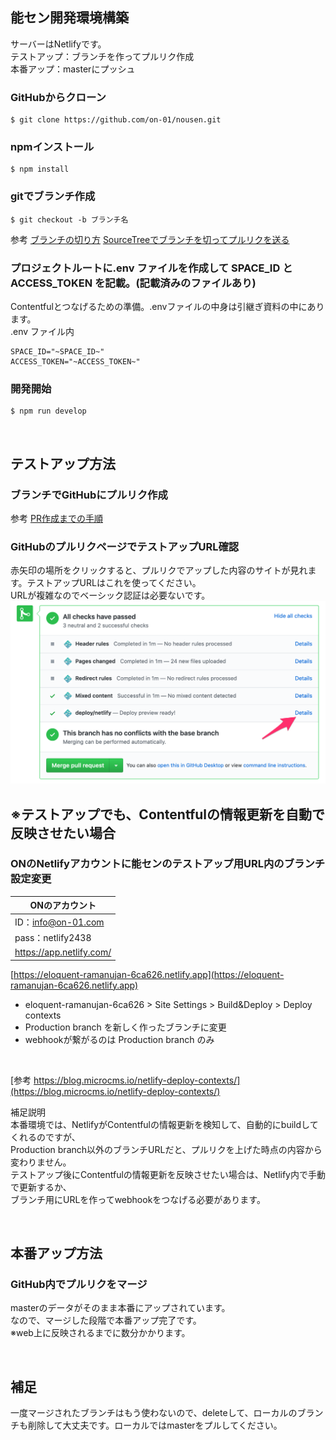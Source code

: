 
## 能セン開発環境構築
サーバーはNetlifyです。<br>
テストアップ：ブランチを作ってプルリク作成<br>
本番アップ：masterにプッシュ

### GitHubからクローン
```
$ git clone https://github.com/on-01/nousen.git
```

### npmインストール
```
$ npm install
```

### gitでブランチ作成
```
$ git checkout -b ブランチ名
```
参考
[ブランチの切り方](https://github.com/mikutaniguchi/portfolio_site/wiki/%E3%83%96%E3%83%A9%E3%83%B3%E3%83%81%E3%81%AE%E5%88%87%E3%82%8A%E6%96%B9)
[SourceTreeでブランチを切ってプルリクを送る](https://tokku-engineer.tech/github-sourcetree-branch/)

### プロジェクトルートに.env ファイルを作成して SPACE_ID と ACCESS_TOKEN を記載。(記載済みのファイルあり)
Contentfulとつなげるための準備。.envファイルの中身は引継ぎ資料の中にあります。<br>
.env ファイル内
```
SPACE_ID="~SPACE_ID~"
ACCESS_TOKEN="~ACCESS_TOKEN~"
```

### 開発開始
```
$ npm run develop
```
&emsp;

## テストアップ方法

### ブランチでGitHubにプルリク作成
参考
[PR作成までの手順](https://github.com/mikutaniguchi/portfolio_site/wiki/PR%E4%BD%9C%E6%88%90%E3%81%BE%E3%81%A7%E3%81%AE%E6%89%8B%E9%A0%86)

### GitHubのプルリクページでテストアップURL確認
赤矢印の場所をクリックすると、プルリクでアップした内容のサイトが見れます。テストアップURLはこれを使ってください。<br>
URLが複雑なのでベーシック認証は必要ないです。
![URLの場所](readme_description.png "readmedescription")
<br>

## ※テストアップでも、Contentfulの情報更新を自動で反映させたい場合

### ONのNetlifyアカウントに能センのテストアップ用URL内のブランチ設定変更
| ONのアカウント |
|---|
| ID：info@on-01.com |
| pass：netlify2438 |
| https://app.netlify.com/ |

[https://eloquent-ramanujan-6ca626.netlify.app](https://eloquent-ramanujan-6ca626.netlify.app)
- eloquent-ramanujan-6ca626 > Site Settings > Build&Deploy > Deploy contexts
- Production branch を新しく作ったブランチに変更
- webhookが繋がるのは Production branch のみ
<br>

[参考 https://blog.microcms.io/netlify-deploy-contexts/](https://blog.microcms.io/netlify-deploy-contexts/)



補足説明<br>
本番環境では、NetlifyがContentfulの情報更新を検知して、自動的にbuildしてくれるのですが、<br>
Production branch以外のブランチURLだと、プルリクを上げた時点の内容から変わりません。<br>
テストアップ後にContentfulの情報更新を反映させたい場合は、Netlify内で手動で更新するか、<br>
ブランチ用にURLを作ってwebhookをつなげる必要があります。<br>

&emsp;

## 本番アップ方法

### GitHub内でプルリクをマージ
masterのデータがそのまま本番にアップされています。<br>
なので、マージした段階で本番アップ完了です。<br>
※web上に反映されるまでに数分かかります。

&emsp;

## 補足
一度マージされたブランチはもう使わないので、deleteして、ローカルのブランチも削除して大丈夫です。ローカルではmasterをプルしてください。
